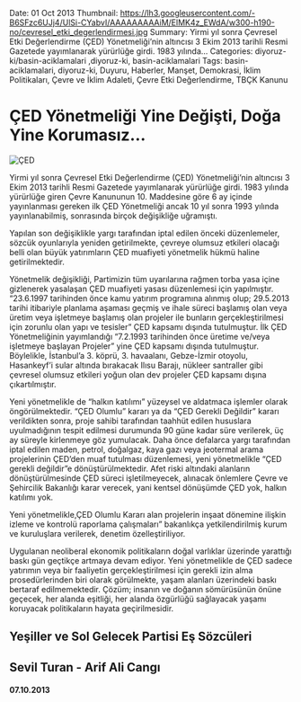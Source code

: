 Date: 01 Oct 2013
Thumbnail: https://lh3.googleusercontent.com/-B6SFzc6UJj4/UlSi-CYabvI/AAAAAAAAAiM/ElMK4z_EWdA/w300-h190-no/cevresel_etki_degerlendirmesi.jpg
Summary: Yirmi yıl sonra Çevresel Etki Değerlendirme (ÇED) Yönetmeliği’nin altıncısı 3 Ekim 2013 tarihli Resmi Gazetede yayımlanarak yürürlüğe girdi. 1983 yılında...
Categories: diyoruz-ki/basin-aciklamalari ,diyoruz-ki, basin-aciklamalari
Tags: basin-aciklamalari, diyoruz-ki, Duyuru, Haberler, Manşet, Demokrasi, İklim Politikaları, Çevre ve İklim Adaleti, Çevre Etki Değerlendirme, TBÇK Kanunu

# ÇED Yönetmeliği Yine Değişti, Doğa Yine Korumasız…

![ÇED](https://lh3.googleusercontent.com/-B6SFzc6UJj4/UlSi-CYabvI/AAAAAAAAAiM/ElMK4z_EWdA/w300-h190-no/cevresel_etki_degerlendirmesi.jpg)

Yirmi yıl sonra Çevresel Etki Değerlendirme (ÇED) Yönetmeliği’nin altıncısı 3 Ekim 2013 tarihli Resmi Gazetede yayımlanarak yürürlüğe girdi. 1983 yılında yürürlüğe giren Çevre Kanununun 10. Maddesine göre 6 ay içinde yayınlanması gereken ilk ÇED Yönetmeliği ancak 10 yıl sonra 1993 yılında yayınlanabilmiş, sonrasında birçok değişikliğe uğramıştı.

Yapılan son değişiklikle yargı tarafından iptal edilen önceki düzenlemeler, sözcük oyunlarıyla yeniden getirilmekte, çevreye olumsuz etkileri olacağı belli olan büyük yatırımların ÇED muafiyeti yönetmelik hükmü haline getirilmektedir.

Yönetmelik değişikliği, Partimizin tüm uyarılarına rağmen torba yasa içine gizlenerek yasalaşan ÇED muafiyeti yasası düzenlemesi için yapılmıştır. “23.6.1997 tarihinden önce kamu yatırım programına alınmış olup; 29.5.2013 tarihi itibariyle planlama aşaması geçmiş ve ihale süreci başlamış olan veya üretim veya işletmeye başlamış olan projeler ile bunların gerçekleştirilmesi için zorunlu olan yapı ve tesisler” ÇED kapsamı dışında tutulmuştur.  İlk ÇED Yönetmeliğinin yayımlandığı “7.2.1993 tarihinden önce üretime ve/veya işletmeye başlayan Projeler” yine ÇED kapsamı dışında tutulmuştur. Böylelikle, İstanbul’a 3. köprü, 3. havaalanı, Gebze-İzmir otoyolu, Hasankeyf’i sular altında bırakacak Ilısu Barajı, nükleer santraller gibi çevresel olumsuz etkileri yoğun olan dev projeler ÇED kapsamı dışına çıkartılmıştır.

Yeni yönetmelikle de “halkın katılımı” yüzeysel ve aldatmaca işlemler olarak öngörülmektedir.  “ÇED Olumlu” kararı ya da “ÇED Gerekli Değildir” kararı verildikten sonra, proje sahibi tarafından taahhüt edilen hususlara uyulmadığının tespit edilmesi durumunda 90 güne kadar süre verilerek, üç ay süreyle kirlenmeye göz yumulacak. Daha önce defalarca yargı tarafından iptal edilen maden, petrol, doğalgaz, kaya gazı veya jeotermal arama projelerinin ÇED’den muaf tutulması düzenlemesi, yeni yönetmelikle “ÇED gerekli değildir”e dönüştürülmektedir. Afet riski altındaki alanların dönüştürülmesinde ÇED süreci işletilmeyecek, alınacak önlemlere Çevre ve Şehircilik Bakanlığı karar verecek, yani kentsel dönüşümde ÇED yok, halkın katılımı yok.

Yeni yönetmelikle,ÇED Olumlu Kararı alan projelerin inşaat dönemine ilişkin izleme ve kontrolü raporlama çalışmaları” bakanlıkça yetkilendirilmiş kurum ve kuruluşlara verilerek, denetim özelleştiriliyor.

Uygulanan neoliberal ekonomik politikaların doğal varlıklar üzerinde yarattığı baskı gün geçtikçe artmaya devam ediyor. Yeni yönetmelikle de ÇED sadece yatırımın veya bir faaliyetin gerçekleştirilmesi için gerekli izin alma prosedürlerinden biri olarak görülmekte, yaşam alanları üzerindeki baskı bertaraf edilmemektedir. Çözüm; insanın ve doğanın sömürüsünün önüne geçecek, her alanda eşitliği, her alanda özgürlüğü sağlayacak yaşamı koruyacak politikaların hayata geçirilmesidir.


## Yeşiller ve Sol Gelecek Partisi Eş Sözcüleri
## Sevil Turan - Arif Ali Cangı
#### 07.10.2013
